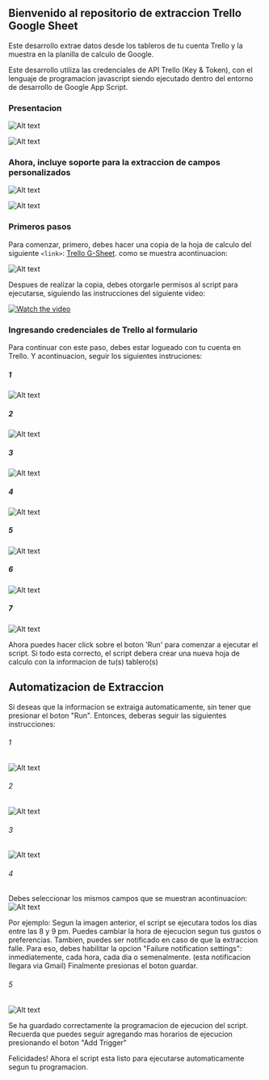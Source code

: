 ## Bienvenido al repositorio de extraccion Trello Google Sheet
Este desarrollo extrae datos desde los tableros de tu cuenta Trello y la muestra en la planilla de calculo de Google.

Este desarrollo utiliza las credenciales de API Trello (Key & Token), con el lenguaje de programacion javascript siendo ejecutado dentro del entorno de desarrollo de Google App Script.



### Presentacion
![Alt text](/../Images_guide/Images_guide/Home%20Trello.png?raw=true)

![Alt text](/../Images_guide/Images_guide/Home%20Dashboard.png?raw=true)

### Ahora, incluye soporte para la extraccion de campos personalizados
![Alt text](/../Images_guide/Images_guide/Custom%20fields/Custom%20fields%20Dashboard.png?raw=true)


![Alt text](/../Images_guide/Images_guide/Custom%20fields/Custom%20filed%20Sheet.png?raw=true)


### Primeros pasos
Para comenzar, primero, debes hacer una copia de la hoja de calculo del siguiente `<link>`: [Trello G-Sheet]( https://docs.google.com/spreadsheets/d/1o-nKx_6y-E0C9cCkjcaz4D7OjH0u3vd7qbsrkDOtb9s/edit?usp=sharing).  como se muestra acontinuacion:

![Alt text](/../Images_guide/Images_guide/0%20-%20Starting%20with%20Trello/Make%20a%20copy.png?raw=true)


Despues de realizar la copia, debes otorgarle permisos al script para ejecutarse, siguiendo las instrucciones del siguiente video:

[![Watch the video](https://drive.google.com/uc?export=view&id=17br46Mh5t74vHkpNhBjq_z7PkAznZNag)](https://drive.google.com/file/d/1kVLpnNUcOzXMxdfE90zXgCBfNxIUKby-/preview)

### Ingresando credenciales de Trello al formulario

Para continuar con este paso, debes estar logueado con tu cuenta en Trello. Y acontinuacion, seguir los siguientes instruciones:
##### 1
![Alt text](/../Images_guide/Images_guide/1%20-%20Credentials/5.png?raw=true)
##### 2
![Alt text](/../Images_guide/Images_guide/1%20-%20Credentials/6.png?raw=true)
##### 3
![Alt text](/../Images_guide/Images_guide/1%20-%20Credentials/7.png?raw=true)
##### 4
![Alt text](/../Images_guide/Images_guide/1%20-%20Credentials/8.png?raw=true)
##### 5
![Alt text](/../Images_guide/Images_guide/1%20-%20Credentials/9.png?raw=true)
##### 6
![Alt text](/../Images_guide/Images_guide/1%20-%20Credentials/10.png?raw=true)
##### 7
![Alt text](/../Images_guide/Images_guide/1%20-%20Credentials/11.png?raw=true)

Ahora puedes hacer click sobre el boton 'Run' para comenzar a ejecutar el script. 
Si todo esta correcto, el script debera crear una nueva hoja de calculo con la informacion  de tu(s) tablero(s)

## Automatizacion de Extraccion

Si deseas que la informacion se extraiga automaticamente, sin tener que presionar el boton "Run". Entonces, deberas seguir las siguientes instrucciones:

###### 1
![Alt text](/../Images_guide/Images_guide/2%20-%20Automatization/1.png?raw=true)
###### 2
![Alt text](/../Images_guide/Images_guide/2%20-%20Automatization/2.png?raw=true)
###### 3
![Alt text](/../Images_guide/Images_guide/2%20-%20Automatization/3.png?raw=true)
###### 4
Debes seleccionar los mismos campos que se muestran acontinuacion:
![Alt text](/../Images_guide/Images_guide/2%20-%20Automatization/4.png?raw=true)

Por ejemplo: Segun la imagen anterior, el script se ejecutara todos los dias entre las 8 y 9 pm. Puedes cambiar la hora de ejecucion segun tus gustos o preferencias.
Tambien, puedes ser notificado en caso de que la extraccion falle. Para eso, debes habilitar la opcion "Failure notification settings": inmediatemente, cada hora, cada dia o semenalmente. (esta notificacion llegara via Gmail)
Finalmente presionas el boton guardar.

###### 5
![Alt text](/../Images_guide/Images_guide/2%20-%20Automatization/5.png?raw=true)

Se ha guardado correctamente la programacion de ejecucion del script. Recuerda que puedes seguir agregando mas horarios de ejecucion presionando el boton "Add Trigger"

Felicidades! Ahora el script esta listo para ejecutarse automaticamente segun tu programacion. 



